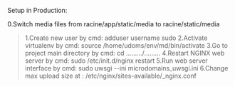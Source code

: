 Setup in Production:

0.Switch media files from racine/app/static/media to racine/static/media
>1.Create new user by cmd: adduser username sudo
>2.Activate virtualenv by cmd: source /home/udoms/env/md/bin/activate
>3.Go to project main directory by cmd: cd ........./.........
>4.Restart NGINX web server by cmd: sudo /etc/init.d/nginx restart
>5.Run web server interface by cmd: sudo uwsgi --ini microdomains_uwsgi.ini
>6.Change max upload size at : /etc/nginx/sites-available/_nginx.conf
